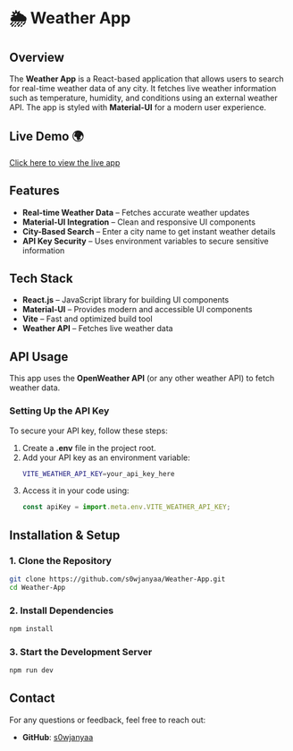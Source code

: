 # 🌦️ Weather App  

## Overview  
The **Weather App** is a React-based application that allows users to search for real-time weather data of any city. It fetches live weather information such as temperature, humidity, and conditions using an external weather API. The app is styled with **Material-UI** for a modern user experience.  

## Live Demo 🌍

[Click here to view the live app](https://weather-app-dgx8.onrender.com)

## Features  
- **Real-time Weather Data** – Fetches accurate weather updates  
- **Material-UI Integration** – Clean and responsive UI components  
- **City-Based Search** – Enter a city name to get instant weather details  
- **API Key Security** – Uses environment variables to secure sensitive information  

## Tech Stack  
- **React.js** – JavaScript library for building UI components  
- **Material-UI** – Provides modern and accessible UI components  
- **Vite** – Fast and optimized build tool  
- **Weather API** – Fetches live weather data  

## API Usage  
This app uses the **OpenWeather API** (or any other weather API) to fetch weather data.  

### Setting Up the API Key  
To secure your API key, follow these steps:  
1. Create a **.env** file in the project root.  
2. Add your API key as an environment variable:  
   ```sh
   VITE_WEATHER_API_KEY=your_api_key_here
   ```
3. Access it in your code using:  
   ```js
   const apiKey = import.meta.env.VITE_WEATHER_API_KEY;
   ```

## Installation & Setup  

### 1. Clone the Repository  
```sh
git clone https://github.com/s0wjanyaa/Weather-App.git
cd Weather-App
```

### 2. Install Dependencies  
```sh
npm install
```

### 3. Start the Development Server  
```sh
npm run dev
``` 

## Contact  
For any questions or feedback, feel free to reach out:  
- **GitHub**: [s0wjanyaa](https://github.com/s0wjanyaa)  
